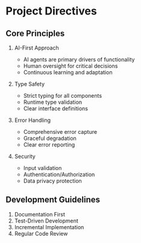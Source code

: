 # Project Directives

## Core Principles
1. AI-First Approach
   - AI agents are primary drivers of functionality
   - Human oversight for critical decisions
   - Continuous learning and adaptation

2. Type Safety
   - Strict typing for all components
   - Runtime type validation
   - Clear interface definitions

3. Error Handling
   - Comprehensive error capture
   - Graceful degradation
   - Clear error reporting

4. Security
   - Input validation
   - Authentication/Authorization
   - Data privacy protection

## Development Guidelines
1. Documentation First
2. Test-Driven Development
3. Incremental Implementation
4. Regular Code Review 